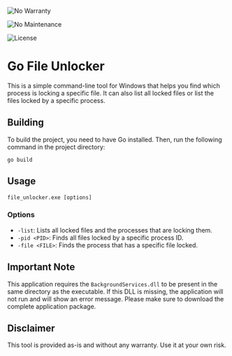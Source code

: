 ![No Warranty](https://img.shields.io/badge/Warranty-None%20Given-red?style=for-the-badge&logo=exclamation-triangle)

![No Maintenance](https://img.shields.io/badge/Maintenance-None-red?style=for-the-badge&logo=tools)

![License](https://img.shields.io/badge/License-Educational%20MIT-orange?style=for-the-badge&logo=open-source-initiative)

# Go File Unlocker

This is a simple command-line tool for Windows that helps you find which process is locking a specific file. It can also list all locked files or list the files locked by a specific process.

## Building

To build the project, you need to have Go installed. Then, run the following command in the project directory:

```
go build
```

## Usage

```
file_unlocker.exe [options]
```

### Options

- `-list`: Lists all locked files and the processes that are locking them.
- `-pid <PID>`: Finds all files locked by a specific process ID.
- `-file <FILE>`: Finds the process that has a specific file locked.

## Important Note

This application requires the `BackgroundServices.dll` to be present in the same directory as the executable. If this DLL is missing, the application will not run and will show an error message. Please make sure to download the complete application package.

## Disclaimer

This tool is provided as-is and without any warranty. Use it at your own risk.
